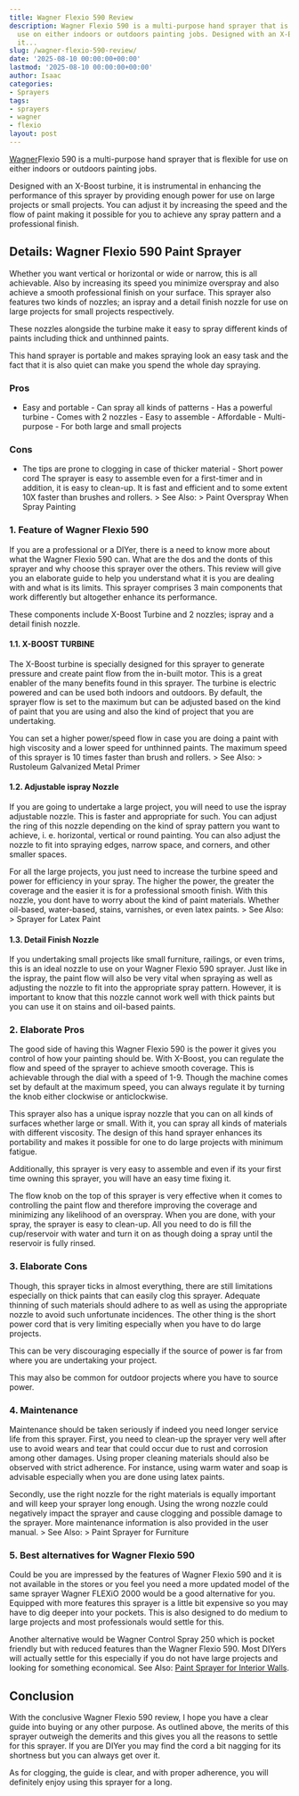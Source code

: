 ```yaml
---
title: Wagner Flexio 590 Review
description: Wagner Flexio 590 is a multi-purpose hand sprayer that is flexible for
  use on either indoors or outdoors painting jobs. Designed with an X-Boost turbine,
  it...
slug: /wagner-flexio-590-review/
date: '2025-08-10 00:00:00+00:00'
lastmod: '2025-08-10 00:00:00+00:00'
author: Isaac
categories:
- Sprayers
tags:
- sprayers
- wagner
- flexio
layout: post
---
```

[Wagner](https://pestpolicy.com/wagner-flexio-3000/)Flexio 590 is a multi-purpose hand sprayer that is flexible for use on either indoors or outdoors painting jobs.

Designed with an X-Boost turbine, it is instrumental in enhancing the performance of this sprayer by providing enough power for use on large projects or small projects. You can adjust it by increasing the speed and the flow of paint making it possible for you to achieve any spray pattern and a professional finish.

##  Details: Wagner Flexio 590 Paint Sprayer

Whether you want vertical or horizontal or wide or narrow, this is all achievable. Also by increasing its speed you minimize overspray and also achieve a smooth professional finish on your surface. This sprayer also features two kinds of nozzles; an ispray and a detail finish nozzle for use on large projects for small projects respectively.

These nozzles alongside the turbine make it easy to spray different kinds of paints including thick and unthinned paints.

This hand sprayer is portable and makes spraying look an easy task and the fact that it is also quiet can make you spend the whole day spraying.

###  Pros

- Easy and portable - Can spray all kinds of patterns - Has a powerful turbine - Comes with 2 nozzles - Easy to assemble - Affordable - Multi-purpose - For both large and small projects

###  Cons

- The tips are prone to clogging in case of thicker material - Short power cord The sprayer is easy to assemble even for a first-timer and in addition, it is easy to clean-up. It is fast and efficient and to some extent 10X faster than brushes and rollers. > See Also: > Paint Overspray When Spray Painting

###  1. Feature of Wagner Flexio 590

If you are a professional or a DIYer, there is a need to know more about what the Wagner Flexio 590 can. What are the dos and the donts of this sprayer and why choose this sprayer over the others. This review will give you an elaborate guide to help you understand what it is you are dealing with and what is its limits. This sprayer comprises 3 main components that work differently but altogether enhance its performance.

These components include X-Boost Turbine and 2 nozzles; ispray and a detail finish nozzle.

####  1.1. X-BOOST TURBINE

The X-Boost turbine is specially designed for this sprayer to generate pressure and create paint flow from the in-built motor. This is a great enabler of the many benefits found in this sprayer. The turbine is electric powered and can be used both indoors and outdoors. By default, the sprayer flow is set to the maximum but can be adjusted based on the kind of paint that you are using and also the kind of project that you are undertaking.

You can set a higher power/speed flow in case you are doing a paint with high viscosity and a lower speed for unthinned paints. The maximum speed of this sprayer is 10 times faster than brush and rollers. > See Also: > Rustoleum Galvanized Metal Primer

####  1.2. Adjustable ispray Nozzle

If you are going to undertake a large project, you will need to use the ispray adjustable nozzle. This is faster and appropriate for such. You can adjust the ring of this nozzle depending on the kind of spray pattern you want to achieve, i. e. horizontal, vertical or round painting. You can also adjust the nozzle to fit into spraying edges, narrow space, and corners, and other smaller spaces.

For all the large projects, you just need to increase the turbine speed and power for efficiency in your spray. The higher the power, the greater the coverage and the easier it is for a professional smooth finish. With this nozzle, you dont have to worry about the kind of paint materials. Whether oil-based, water-based, stains, varnishes, or even latex paints. > See Also: > Sprayer for Latex Paint

####  1.3. Detail Finish Nozzle

If you undertaking small projects like small furniture, railings, or even trims, this is an ideal nozzle to use on your Wagner Flexio 590 sprayer. Just like in the ispray, the paint flow will also be very vital when spraying as well as adjusting the nozzle to fit into the appropriate spray pattern. However, it is important to know that this nozzle cannot work well with thick paints but you can use it on stains and oil-based paints.

###  2. Elaborate Pros

The good side of having this Wagner Flexio 590 is the power it gives you control of how your painting should be. With X-Boost, you can regulate the flow and speed of the sprayer to achieve smooth coverage. This is achievable through the dial with a speed of 1-9. Though the machine comes set by default at the maximum speed, you can always regulate it by turning the knob either clockwise or anticlockwise.

This sprayer also has a unique ispray nozzle that you can on all kinds of surfaces whether large or small. With it, you can spray all kinds of materials with different viscosity. The design of this hand sprayer enhances its portability and makes it possible for one to do large projects with minimum fatigue.

Additionally, this sprayer is very easy to assemble and even if its your first time owning this sprayer, you will have an easy time fixing it.

The flow knob on the top of this sprayer is very effective when it comes to controlling the paint flow and therefore improving the coverage and minimizing any likelihood of an overspray. When you are done, with your spray, the sprayer is easy to clean-up. All you need to do is fill the cup/reservoir with water and turn it on as though doing a spray until the reservoir is fully rinsed.

###  3. Elaborate Cons

Though, this sprayer ticks in almost everything, there are still limitations especially on thick paints that can easily clog this sprayer. Adequate thinning of such materials should adhere to as well as using the appropriate nozzle to avoid such unfortunate incidences. The other thing is the short power cord that is very limiting especially when you have to do large projects.

This can be very discouraging especially if the source of power is far from where you are undertaking your project.

This may also be common for outdoor projects where you have to source power.

###  4. Maintenance

Maintenance should be taken seriously if indeed you need longer service life from this sprayer. First, you need to clean-up the sprayer very well after use to avoid wears and tear that could occur due to rust and corrosion among other damages. Using proper cleaning materials should also be observed with strict adherence. For instance, using warm water and soap is advisable especially when you are done using latex paints.

Secondly, use the right nozzle for the right materials is equally important and will keep your sprayer long enough. Using the wrong nozzle could negatively impact the sprayer and cause clogging and possible damage to the sprayer. More maintenance information is also provided in the user manual. > See Also: > Paint Sprayer for Furniture

###  5. Best alternatives for Wagner Flexio 590

Could be you are impressed by the features of Wagner Flexio 590 and it is not available in the stores or you feel you need a more updated model of the same sprayer Wagner FLEXiO 2000 would be a good alternative for you. Equipped with more features this sprayer is a little bit expensive so you may have to dig deeper into your pockets. This is also designed to do medium to large projects and most professionals would settle for this.

Another alternative would be Wagner Control Spray 250 which is pocket friendly but with reduced features than the Wagner Flexio 590. Most DIYers will actually settle for this especially if you do not have large projects and looking for something economical. See Also: [Paint Sprayer for Interior Walls](https://pestpolicy.com/best-paint-sprayer-for-interior-walls/).

##  Conclusion

With the conclusive Wagner Flexio 590 review, I hope you have a clear guide into buying or any other purpose. As outlined above, the merits of this sprayer outweigh the demerits and this gives you all the reasons to settle for this sprayer. If you are DIYer you may find the cord a bit nagging for its shortness but you can always get over it.

As for clogging, the guide is clear, and with proper adherence, you will definitely enjoy using this sprayer for a long.